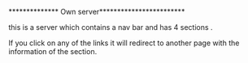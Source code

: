 ************** Own server************************

this is a server which contains a nav bar and has 4 sections .

If you click on any of the links it will redirect to another page with the information of the section. 
